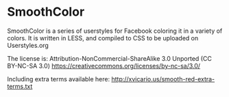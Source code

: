 SmoothColor
===========

SmoothColor is a series of userstyles for Facebook coloring it in a variety of colors.
It is written in LESS, and compiled to CSS to be uploaded on Userstyles.org

The license is: Attribution-NonCommercial-ShareAlike 3.0 Unported (CC BY-NC-SA 3.0)
https://creativecommons.org/licenses/by-nc-sa/3.0/

Including extra terms available here: http://xvicario.us/smooth-red-extra-terms.txt

